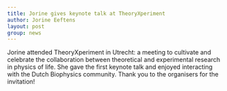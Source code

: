 ```yaml
---
title: Jorine gives keynote talk at TheoryXperiment
author: Jorine Eeftens
layout: post
group: news
---
```


Jorine attended TheoryXperiment in Utrecht: a meeting to cultivate and celebrate the collaboration between theoretical and experimental research in physics of life. She gave the first keynote talk and enjoyed interacting with the Dutch Biophysics community. Thank you to the organisers for the invitation!
